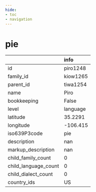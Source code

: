```yaml
---
hide:
- toc
- navigation
---
```

# pie
|                      | info     |
|:---------------------|:---------|
| id                   | piro1248 |
| family_id            | kiow1265 |
| parent_id            | tiwa1254 |
| name                 | Piro     |
| bookkeeping          | False    |
| level                | language |
| latitude             | 35.2291  |
| longitude            | -106.415 |
| iso639P3code         | pie      |
| description          | nan      |
| markup_description   | nan      |
| child_family_count   | 0        |
| child_language_count | 0        |
| child_dialect_count  | 0        |
| country_ids          | US       |